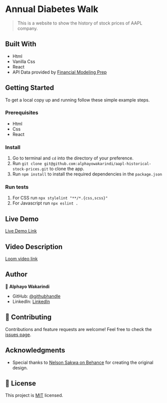 # Annual Diabetes Walk

> This is a website to show the history of stock prices of AAPL company.


## Built With

- Html
- Vanilla Css
- React
- API Data provided by [Financial Modeling Prep]( https://financialmodelingprep.com/developer/docs/)

## Getting Started

To get a local copy up and running follow these simple example steps.

### Prerequisites
- Html
- Css
- React


### Install
1. Go to terminal and ```cd``` into the directory of your preference.
2. Run `git clone git@github.com:alphayowakarindi/aapl-historical-stock-prices.git` to clone the app.
3. Run `npm install` to install the required dependencies in the `package.json`

### Run tests
1. For CSS run `npx stylelint "**/*.{css,scss}"`
2. For Javascript run `npx eslint .`

## Live Demo

[Live Demo Link](https://aapl-historical-stock-prices.netlify.app/)

## Video Description

[Loom video link](https://www.loom.com/share/0e8a733f9b644c45a08e162d1ed9b39f)

## Author

👤 **Alphayo Wakarindi**

- GitHub: [@githubhandle](https://github.com/alphayowakarindi)
- LinkedIn: [LinkedIn](https://www.linkedin.com/in/alphayo-wakarindi-15a825236/)


## 🤝 Contributing

Contributions and feature requests are welcome!
Feel free to check the [issues page](https://github.com/alphayowakarindi/aapl-historical-stock-prices/issues).


## Acknowledgments

- Special thanks to [Nelson Sakwa on Behance](https://www.behance.net/sakwadesignstudio) for creating the original design.

## 📝 License

This project is [MIT](./MIT.md) licensed.
